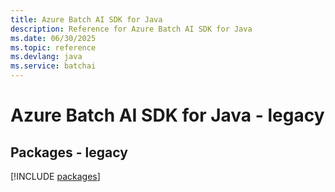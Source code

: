 ```yaml
---
title: Azure Batch AI SDK for Java
description: Reference for Azure Batch AI SDK for Java
ms.date: 06/30/2025
ms.topic: reference
ms.devlang: java
ms.service: batchai
---
```

# Azure Batch AI SDK for Java - legacy
## Packages - legacy
[!INCLUDE [packages](batch-ai-index.md)]